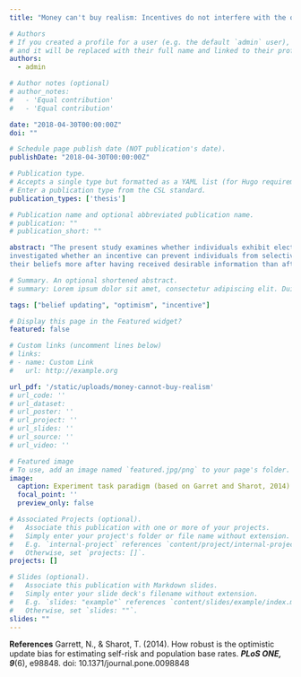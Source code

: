 ```yaml
---
title: "Money can't buy realism: Incentives do not interfere with the optimistic update bias"

# Authors
# If you created a profile for a user (e.g. the default `admin` user), write the username (folder name) here
# and it will be replaced with their full name and linked to their profile.
authors:
  - admin

# Author notes (optional)
# author_notes:
#   - 'Equal contribution'
#   - 'Equal contribution'

date: "2018-04-30T00:00:00Z"
doi: ""

# Schedule page publish date (NOT publication's date).
publishDate: "2018-04-30T00:00:00Z"

# Publication type.
# Accepts a single type but formatted as a YAML list (for Hugo requirements).
# Enter a publication type from the CSL standard.
publication_types: ['thesis']

# Publication name and optional abbreviated publication name.
# publication: ""
# publication_short: ""

abstract: "The present study examines whether individuals exhibit elective updating behaviour when estimating (1) their own risk of incurring a negative life event and (2) the risk of that event happening on average to the population. Furthermore, it is 
investigated whether an incentive can prevent individuals from selective belief updating regarding their estimate of the population risk. For this study, seventy-four university students participated in an experiment in which an altered version of Garret and Sharot’s (2014) task paradigm was applied. It was found that participants exhibited selective updating such that they updated 
their beliefs more after having received desirable information than after having received undesirable information. This is true for their self-risk estimate and partially true for their estimates of the population risk. The incentive treatment did not interfere with the optimistic update bias. However, findings suggest sex differences in processing negative stimulus material. Also, an alternative analysis method is introduced."

# Summary. An optional shortened abstract.
# summary: Lorem ipsum dolor sit amet, consectetur adipiscing elit. Duis posuere tellus ac convallis placerat. Proin tincidunt magna sed ex sollicitudin condimentum.

tags: ["belief updating", "optimism", "incentive"]

# Display this page in the Featured widget?
featured: false

# Custom links (uncomment lines below)
# links:
# - name: Custom Link
#   url: http://example.org

url_pdf: '/static/uploads/money-cannot-buy-realism'
# url_code: ''
# url_dataset: 
# url_poster: ''
# url_project: ''
# url_slides: ''
# url_source: ''
# url_video: ''

# Featured image
# To use, add an image named `featured.jpg/png` to your page's folder.
image:
  caption: Experiment task paradigm (based on Garret and Sharot, 2014)'
  focal_point: ''
  preview_only: false

# Associated Projects (optional).
#   Associate this publication with one or more of your projects.
#   Simply enter your project's folder or file name without extension.
#   E.g. `internal-project` references `content/project/internal-project/index.md`.
#   Otherwise, set `projects: []`.
projects: []

# Slides (optional).
#   Associate this publication with Markdown slides.
#   Simply enter your slide deck's filename without extension.
#   E.g. `slides: "example"` references `content/slides/example/index.md`.
#   Otherwise, set `slides: ""`.
slides: ""
---
```


**References**
Garrett, N., & Sharot, T. (2014). How robust is the optimistic update bias for estimating self-risk and population base rates. ***PLoS ONE, 9***(6), e98848. doi: 10.1371/journal.pone.0098848
